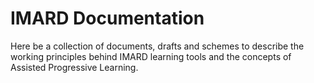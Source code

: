 # IMARD Documentation

Here be a collection of documents, drafts and schemes to describe the working principles behind IMARD learning tools and the concepts of Assisted Progressive Learning.

